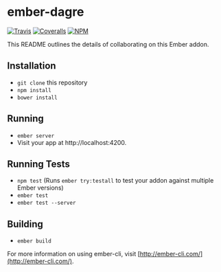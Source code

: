 # ember-dagre

[![Travis][ci-img]][ci-url] [![Coveralls][cov-img]][cov-url] [![NPM][npm-img]][npm-url]

This README outlines the details of collaborating on this Ember addon.

## Installation

* `git clone` this repository
* `npm install`
* `bower install`

## Running

* `ember server`
* Visit your app at http://localhost:4200.

## Running Tests

* `npm test` (Runs `ember try:testall` to test your addon against multiple Ember versions)
* `ember test`
* `ember test --server`

## Building

* `ember build`

For more information on using ember-cli, visit [http://ember-cli.com/](http://ember-cli.com/).

[ci-img]: https://img.shields.io/travis/ciena-blueplanet/ember-dagre.svg "Travis CI Build Status"
[ci-url]: https://travis-ci.org/ciena-blueplanet/ember-dagre
[cov-img]: https://img.shields.io/coveralls/ciena-blueplanet/ember-dagre.svg "Coveralls Code Coverage"
[cov-url]: https://coveralls.io/github/ciena-blueplanet/ember-dagre
[npm-img]: https://img.shields.io/npm/v/ember-dagre.svg "NPM Version"
[npm-url]: https://www.npmjs.com/package/ember-dagre
